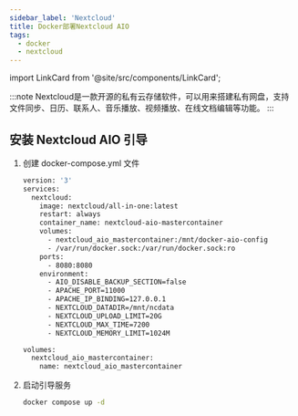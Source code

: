 ```yaml
---
sidebar_label: 'Nextcloud'
title: Docker部署Nextcloud AIO
tags:
  - docker
  - nextcloud
---
```


import LinkCard from '@site/src/components/LinkCard';

:::note
Nextcloud是一款开源的私有云存储软件，可以用来搭建私有网盘，支持文件同步、日历、联系人、音乐播放、视频播放、在线文档编辑等功能。
:::

<LinkCard title="Nextcloud官方安装文档" description="Nextcloud AIO stands for Nextcloud All-in-One and provides easy deployment and maintenance with most features included in this one Nextcloud instance." to="https://github.com/nextcloud/all-in-one#how-to-use-this"></LinkCard>

## 安装 Nextcloud AIO 引导

1. 创建 docker-compose.yml 文件

    ```bash
    version: '3'
    services:
      nextcloud:
        image: nextcloud/all-in-one:latest
        restart: always
        container_name: nextcloud-aio-mastercontainer 
        volumes:
          - nextcloud_aio_mastercontainer:/mnt/docker-aio-config 
          - /var/run/docker.sock:/var/run/docker.sock:ro 
        ports:
          - 8080:8080
        environment:
          - AIO_DISABLE_BACKUP_SECTION=false 
          - APACHE_PORT=11000 
          - APACHE_IP_BINDING=127.0.0.1 
          - NEXTCLOUD_DATADIR=/mnt/ncdata 
          - NEXTCLOUD_UPLOAD_LIMIT=20G 
          - NEXTCLOUD_MAX_TIME=7200 
          - NEXTCLOUD_MEMORY_LIMIT=1024M 
    
    volumes:
      nextcloud_aio_mastercontainer:
        name: nextcloud_aio_mastercontainer 
    ```

2. 启动引导服务

    ```bash
    docker compose up -d
    ```